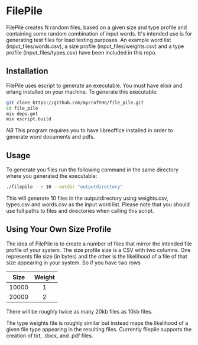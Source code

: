 # FilePile

FilePile creates N random files, based on a given size and type profile and containing some random combination of input words. It's intended use is for generating test files for load testing purposes. An example word list (input_files/words.csv), a size profile (input_files/weights.csv) and a type profile (input_files/types.csv) have been included in this repo. 
## Installation
FilePile uses escript to generate an executable. You must have elixir and erlang installed on your machine. 
To generate this executable:

```bash
git clone https://github.com/mycroftHo/file_pile.git
cd file_pile
mix deps.get
mix escript.build
```
    
*NB* This program requires you to have libreoffice installed in order to generate word documents and pdfs.

## Usage
To generate you files run the following command in the same directory where you generated the executable:

```bash
./filepile --n 10 --outdir "outputdirectory"
```
This will generate 10 files in the outputdirectory using weights.csv, types.csv and words.csv as the input word list.
Please note that you should use full paths to files and directories when calling this script.

## Using Your Own Size Profile
The idea of FilePile is to create a number of files that mirror the intended file profile of your system. The size profile size is a CSV with two columns. One represents file size (in bytes) and the other is the likelihood of a file of that size appearing in your system.
So if you have two rows

| Size     | Weight |
| :-----:      | :-----:       |
| 10000 | 1   |
| 20000     | 2     |

There will be roughly twice as many 20kb files as 10kb files.

The type weights file is roughly similar but instead maps the likelihood of a given file type appearing in the resulting files. Currently filepile supports the creation of txt, .docx, and .pdf files. 
